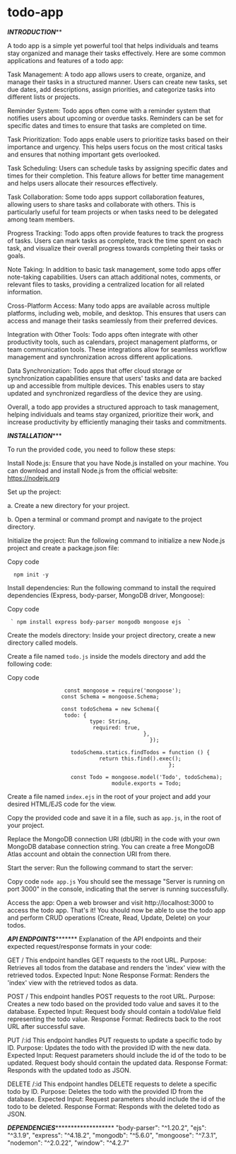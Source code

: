 # todo-app
***********INTRODUCTION*************



A todo app is a simple yet powerful tool that helps individuals and teams stay organized and manage their tasks effectively. 
Here are some common applications and features of a todo app:

Task Management: A todo app allows users to create, organize, and manage their tasks in a structured manner. 
Users can create new tasks, set due dates, add descriptions, assign priorities, and categorize tasks into different lists or projects.

Reminder System: Todo apps often come with a reminder system that notifies users about upcoming or overdue tasks. 
Reminders can be set for specific dates and times to ensure that tasks are completed on time.

Task Prioritization: Todo apps enable users to prioritize tasks based on their importance and urgency. 
This helps users focus on the most critical tasks and ensures that nothing important gets overlooked.

Task Scheduling: Users can schedule tasks by assigning specific dates and times for their completion. 
This feature allows for better time management and helps users allocate their resources effectively.

Task Collaboration: Some todo apps support collaboration features, allowing users to share tasks and collaborate with others. 
This is particularly useful for team projects or when tasks need to be delegated among team members.

Progress Tracking: Todo apps often provide features to track the progress of tasks. 
Users can mark tasks as complete, track the time spent on each task, and visualize their overall progress towards completing their tasks or goals.

Note Taking: In addition to basic task management, some todo apps offer note-taking capabilities. 
Users can attach additional notes, comments, or relevant files to tasks, providing a centralized location for all related information.

Cross-Platform Access: Many todo apps are available across multiple platforms, including web, mobile, and desktop. 
This ensures that users can access and manage their tasks seamlessly from their preferred devices.

Integration with Other Tools: Todo apps often integrate with other productivity tools, such as calendars, project management platforms, or team communication tools. 
These integrations allow for seamless workflow management and synchronization across different applications.

Data Synchronization: Todo apps that offer cloud storage or synchronization capabilities ensure that users' tasks and data are backed up and accessible from multiple devices. 
This enables users to stay updated and synchronized regardless of the device they are using.

Overall, a todo app provides a structured approach to task management, helping individuals and teams stay organized, prioritize their work, and increase productivity by efficiently managing their tasks and commitments.



*********INSTALLATION************

To run the provided code, you need to follow these steps:

Install Node.js: Ensure that you have Node.js installed on your machine. You can download and install Node.js from the official website: https://nodejs.org

Set up the project:

a. Create a new directory for your project.

b. Open a terminal or command prompt and navigate to the project directory.

Initialize the project: Run the following command to initialize a new Node.js project and create a package.json file:



Copy code


      npm init -y
	
	
Install dependencies: Run the following command to install the required dependencies (Express, body-parser, MongoDB driver, Mongoose):


Copy code


     ` npm install express body-parser mongodb mongoose ejs  `

 
Create the models directory: Inside your project directory, create a new directory called models.


Create a file named `todo.js` inside the models directory and add the following code:




Copy code



                      const mongoose = require('mongoose');
                     const Schema = mongoose.Schema;

                     const todoSchema = new Schema({
                      todo: {
                              type: String,
                               required: true,
                                               },
                                                 });

                        todoSchema.statics.findTodos = function () {
                                 return this.find().exec();
                                                       };

                        const Todo = mongoose.model('Todo', todoSchema);
                                     module.exports = Todo;







Create a file named `index.ejs` in the root of your project and add your desired HTML/EJS code for the view.

Copy the provided code and save it in a file, such as  `app.js`, in the root of your project.

Replace the MongoDB connection URI (dbURI) in the code with your own MongoDB database connection string. You can create a free MongoDB Atlas account and obtain the connection URI from there.

Start the server: Run the following command to start the server:

Copy code
              `node app.js`
You should see the message "Server is running on port 3000" in the console, indicating that the server is running successfully.

Access the app: Open a web browser and visit http://localhost:3000 to access the todo app.
That's it! You should now be able to use the todo app and perform CRUD operations (Create, Read, Update, Delete) on your todos.





*************API ENDPOINTS********************
Explanation of the API endpoints and their expected request/response formats in your code:

GET /
This endpoint handles GET requests to the root URL.
Purpose: Retrieves all todos from the database and renders the 'index' view with the retrieved todos.
Expected Input: None
Response Format: Renders the 'index' view with the retrieved todos as data.

POST /
This endpoint handles POST requests to the root URL.
Purpose: Creates a new todo based on the provided todo value and saves it to the database.
Expected Input: Request body should contain a todoValue field representing the todo value.
Response Format: Redirects back to the root URL after successful save.

PUT /:id
This endpoint handles PUT requests to update a specific todo by ID.
Purpose: Updates the todo with the provided ID with the new data.
Expected Input: Request parameters should include the id of the todo to be updated. Request body should contain the updated data.
Response Format: Responds with the updated todo as JSON.

DELETE /:id
This endpoint handles DELETE requests to delete a specific todo by ID.
Purpose: Deletes the todo with the provided ID from the database.
Expected Input: Request parameters should include the id of the todo to be deleted.
Response Format: Responds with the deleted todo as JSON.



***********DEPENDENCIES******************************
    "body-parser": "^1.20.2",
    "ejs": "^3.1.9",
    "express": "^4.18.2",
    "mongodb": "^5.6.0",
    "mongoose": "^7.3.1",
    "nodemon": "^2.0.22",
    "window": "^4.2.7"

    
